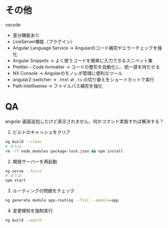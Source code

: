 # その他

vscode 
- 差分機能あり
- LiveServer機能（プラグイン）
- Angular Language Service → Angularのコード補完やエラーチェックを強化
- Angular Snippets → よく使うコードを簡単に入力できるスニペット集
- Prettier – Code formatter → コードの整形を自動化し、統一感を持たせる
- NX Console → Angularのモノレポ管理に便利なツール
- angular2-switcher → `.html` ⇄ `.ts` の切り替えをショートカットで実行
- Path Intellisense → ファイルパス補完を強化

# QA
angular 画面追加したけど表示されません、何かコマンド実施すれば解決する？

1. ビルドのキャッシュをクリア
```sh
ng build --clean
# または
rm -rf node_modules package-lock.json && npm install
```
2. 開発サーバーを再起動
```sh
ng serve --force
# または
npm start
```
3. ルーティングの問題をチェック
```sh
ng generate module app-routing --flat --module=app
```
4. 変更検知を強制実行
```sh
ng build --watch
```
